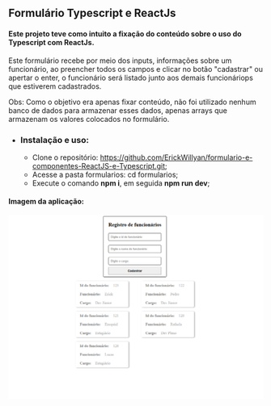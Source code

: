 ## Formulário Typescript e ReactJs
#### Este projeto teve como intuito a fixação do conteúdo sobre o uso do Typescript com ReactJs.

Este formulário recebe por meio dos inputs, informações sobre um funcionário, ao preencher todos os campos e clicar no botão "cadastrar" ou apertar o enter,
o funcionário será listado junto aos demais funcionáriops que estiverem cadastrados.

Obs: Como o objetivo era apenas fixar conteúdo, não foi utilizado nenhum banco de dados para armazenar esses dados, apenas arrays que armazenam os valores colocados no formulário.


- ### Instalação e uso:
  
  - Clone o repositório:    https://github.com/ErickWillyan/formulario-e-componentes-ReactJS-e-Typescript.git;
  - Acesse a pasta formularios: cd formularios;
  - Execute o comando __npm i__, em seguida __npm run dev__;
    

#### Imagem da aplicação:
![Foto do projeto](images/formulario.png)

